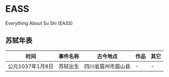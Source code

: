 # EASS
Everything About Su Shi (EASS)

## 苏轼年表

| 时间 | 事件名称 |古今地点 | 作品 | 其它 |
| --- | --- | --- | --- | --- |
| 公元1037年1月8日 | 苏轼出生 | 四川省眉州市眉山县 | - | - |

